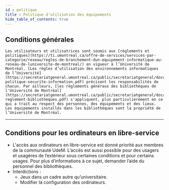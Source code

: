 ```yaml
---
id : politique
title : Politique d'utilisation des équipements
hide_table_of_contents: true
---
```


## Conditions générales

    Les utilisateurs et utilisatrices sont soumis aux [règlements et politiques](https://ti.umontreal.ca/offre-de-services/services-par-categorie/reseau/regles-de-branchement-dun-equipement-informatique-au-reseau-de-luniversite-de-montreal/) en vigueur à l’Université de Montréal. [Les règles d’utilisation des environnements informatiques de l’Université](https://secretariatgeneral.umontreal.ca/public/secretariatgeneral/documents/doc_officiels/reglements/administration/ges40_28-politique-securite-information.pdf) précisent les responsabilités de chacun. Par ailleurs, [les règlements généraux des bibliothèques de l'Université de Montréal](https://secretariatgeneral.umontreal.ca/public/secretariatgeneral/documents/doc_officiels/reglements/administration/ges40_19-reglement-bibliotheques.pdf) s'appliquent, plus particulièrement en ce qui a trait au respect des personnes, des équipements et des lieux.
    Les équipements installés dans les bibliothèques sont la propriété de l’Université de Montréal.

---

## Conditions pour les ordinateurs en libre-service

- L'accès aux ordinateurs en libre-service est donné priorité aux membres de la communauté UdeM. L’accès est aussi possible pour des usagers et usagères de l’extérieur sous certaines conditions et pour certains usages. Pour plus d’informations à ce sujet, demander l’aide du personnel des bibliothèques.
- Interdictions :
  - Jeux dans un cadre autre qu’universitaire.
  - Modifier la configuration des ordinateurs.